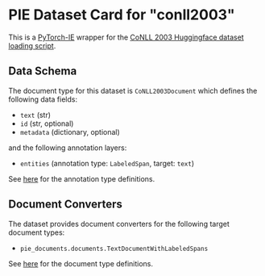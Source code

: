 # PIE Dataset Card for "conll2003"

This is a [PyTorch-IE](https://github.com/ChristophAlt/pytorch-ie) wrapper for the
[CoNLL 2003 Huggingface dataset loading script](https://huggingface.co/datasets/conll2003).

## Data Schema

The document type for this dataset is `CoNLL2003Document` which defines the following data fields:

- `text` (str)
- `id` (str, optional)
- `metadata` (dictionary, optional)

and the following annotation layers:

- `entities` (annotation type: `LabeledSpan`, target: `text`)

See [here](https://github.com/ArneBinder/pie-documents/blob/main/src/pie_documents/annotations.py) for the annotation type definitions.

## Document Converters

The dataset provides document converters for the following target document types:

- `pie_documents.documents.TextDocumentWithLabeledSpans`

See [here](https://github.com/ArneBinder/pie-documents/blob/main/src/pie_documents/documents.py) for the document type
definitions.
